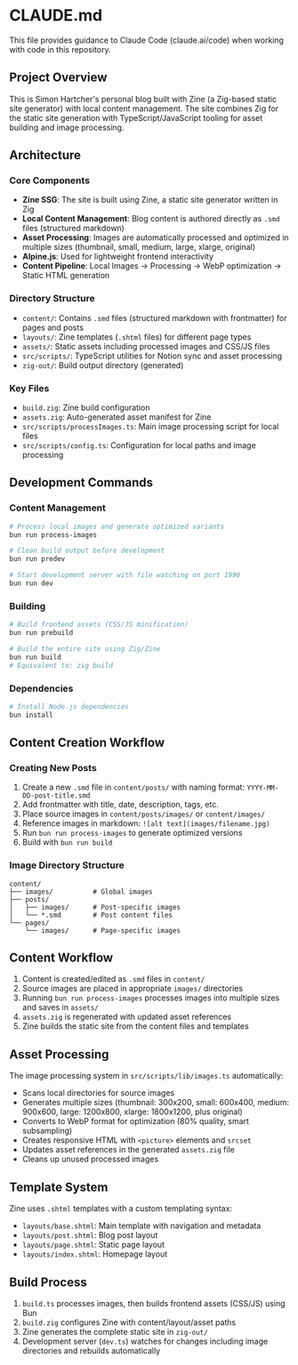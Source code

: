 # CLAUDE.md

This file provides guidance to Claude Code (claude.ai/code) when working with code in this repository.

## Project Overview

This is Simon Hartcher's personal blog built with Zine (a Zig-based static site generator) with local content management. The site combines Zig for the static site generation with TypeScript/JavaScript tooling for asset building and image processing.

## Architecture

### Core Components
- **Zine SSG**: The site is built using Zine, a static site generator written in Zig
- **Local Content Management**: Blog content is authored directly as `.smd` files (structured markdown)
- **Asset Processing**: Images are automatically processed and optimized in multiple sizes (thumbnail, small, medium, large, xlarge, original)
- **Alpine.js**: Used for lightweight frontend interactivity
- **Content Pipeline**: Local Images → Processing → WebP optimization → Static HTML generation

### Directory Structure
- `content/`: Contains `.smd` files (structured markdown with frontmatter) for pages and posts
- `layouts/`: Zine templates (`.shtml` files) for different page types
- `assets/`: Static assets including processed images and CSS/JS files
- `src/scripts/`: TypeScript utilities for Notion sync and asset processing
- `zig-out/`: Build output directory (generated)

### Key Files
- `build.zig`: Zine build configuration
- `assets.zig`: Auto-generated asset manifest for Zine
- `src/scripts/processImages.ts`: Main image processing script for local files
- `src/scripts/config.ts`: Configuration for local paths and image processing

## Development Commands

### Content Management
```bash
# Process local images and generate optimized variants
bun run process-images

# Clean build output before development
bun run predev

# Start development server with file watching on port 1990
bun run dev
```

### Building
```bash
# Build frontend assets (CSS/JS minification)
bun run prebuild

# Build the entire site using Zig/Zine
bun run build
# Equivalent to: zig build
```

### Dependencies
```bash
# Install Node.js dependencies
bun install
```

## Content Creation Workflow

### Creating New Posts
1. Create a new `.smd` file in `content/posts/` with naming format: `YYYY-MM-DD-post-title.smd`
2. Add frontmatter with title, date, description, tags, etc.
3. Place source images in `content/posts/images/` or `content/images/`
4. Reference images in markdown: `![alt text](images/filename.jpg)`
5. Run `bun run process-images` to generate optimized versions
6. Build with `bun run build`

### Image Directory Structure
```
content/
├── images/          # Global images
├── posts/
│   ├── images/      # Post-specific images
│   └── *.smd        # Post content files
└── pages/
    └── images/      # Page-specific images
```

## Content Workflow

1. Content is created/edited as `.smd` files in `content/`
2. Source images are placed in appropriate `images/` directories
3. Running `bun run process-images` processes images into multiple sizes and saves in `assets/`
4. `assets.zig` is regenerated with updated asset references
5. Zine builds the static site from the content files and templates

## Asset Processing

The image processing system in `src/scripts/lib/images.ts` automatically:
- Scans local directories for source images
- Generates multiple sizes (thumbnail: 300x200, small: 600x400, medium: 900x600, large: 1200x800, xlarge: 1800x1200, plus original)
- Converts to WebP format for optimization (80% quality, smart subsampling)
- Creates responsive HTML with `<picture>` elements and `srcset`
- Updates asset references in the generated `assets.zig` file
- Cleans up unused processed images

## Template System

Zine uses `.shtml` templates with a custom templating syntax:
- `layouts/base.shtml`: Main template with navigation and metadata
- `layouts/post.shtml`: Blog post layout
- `layouts/page.shtml`: Static page layout
- `layouts/index.shtml`: Homepage layout

## Build Process

1. `build.ts` processes images, then builds frontend assets (CSS/JS) using Bun
2. `build.zig` configures Zine with content/layout/asset paths
3. Zine generates the complete static site in `zig-out/`
4. Development server (`dev.ts`) watches for changes including image directories and rebuilds automatically